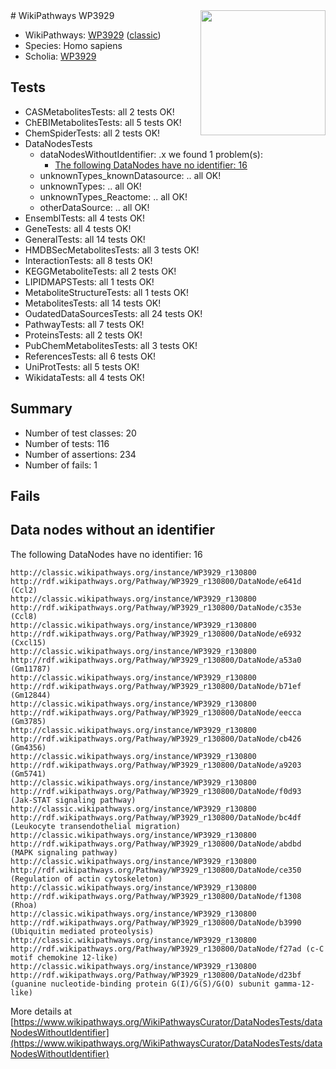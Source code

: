 <img style="float: right; width: 200px" src="https://upload.wikimedia.org/wikipedia/commons/thumb/8/83/Wplogo_with_text_500.png/640px-Wplogo_with_text_500.png" />
# WikiPathways WP3929

* WikiPathways: [WP3929](https://wikipathways.org/pathways/WP3929) ([classic](https://classic.wikipathways.org/instance/WP3929))
* Species: Homo sapiens
* Scholia: [WP3929](https://scholia.toolforge.org/wikipathways/WP3929)
## Tests
* CASMetabolitesTests: all 2 tests OK!
* ChEBIMetabolitesTests: all 5 tests OK!
* ChemSpiderTests: all 2 tests OK!
* DataNodesTests
    * dataNodesWithoutIdentifier: .x we found 1 problem(s):
        * [The following DataNodes have no identifier: 16](#8792c496)
    * unknownTypes_knownDatasource: .. all OK!
    * unknownTypes: .. all OK!
    * unknownTypes_Reactome: .. all OK!
    * otherDataSource: .. all OK!
* EnsemblTests: all 4 tests OK!
* GeneTests: all 4 tests OK!
* GeneralTests: all 14 tests OK!
* HMDBSecMetabolitesTests: all 3 tests OK!
* InteractionTests: all 8 tests OK!
* KEGGMetaboliteTests: all 2 tests OK!
* LIPIDMAPSTests: all 1 tests OK!
* MetaboliteStructureTests: all 1 tests OK!
* MetabolitesTests: all 14 tests OK!
* OudatedDataSourcesTests: all 24 tests OK!
* PathwayTests: all 7 tests OK!
* ProteinsTests: all 2 tests OK!
* PubChemMetabolitesTests: all 3 tests OK!
* ReferencesTests: all 6 tests OK!
* UniProtTests: all 5 tests OK!
* WikidataTests: all 4 tests OK!


## Summary

* Number of test classes: 20
* Number of tests: 116
* Number of assertions: 234
* Number of fails: 1

## Fails

<a name="8792c496" />

## Data nodes without an identifier

The following DataNodes have no identifier: 16
```
http://classic.wikipathways.org/instance/WP3929_r130800 http://rdf.wikipathways.org/Pathway/WP3929_r130800/DataNode/e641d (Ccl2)
http://classic.wikipathways.org/instance/WP3929_r130800 http://rdf.wikipathways.org/Pathway/WP3929_r130800/DataNode/c353e (Ccl8)
http://classic.wikipathways.org/instance/WP3929_r130800 http://rdf.wikipathways.org/Pathway/WP3929_r130800/DataNode/e6932 (Cxcl15)
http://classic.wikipathways.org/instance/WP3929_r130800 http://rdf.wikipathways.org/Pathway/WP3929_r130800/DataNode/a53a0 (Gm11787)
http://classic.wikipathways.org/instance/WP3929_r130800 http://rdf.wikipathways.org/Pathway/WP3929_r130800/DataNode/b71ef (Gm12844)
http://classic.wikipathways.org/instance/WP3929_r130800 http://rdf.wikipathways.org/Pathway/WP3929_r130800/DataNode/eecca (Gm3785)
http://classic.wikipathways.org/instance/WP3929_r130800 http://rdf.wikipathways.org/Pathway/WP3929_r130800/DataNode/cb426 (Gm4356)
http://classic.wikipathways.org/instance/WP3929_r130800 http://rdf.wikipathways.org/Pathway/WP3929_r130800/DataNode/a9203 (Gm5741)
http://classic.wikipathways.org/instance/WP3929_r130800 http://rdf.wikipathways.org/Pathway/WP3929_r130800/DataNode/f0d93 (Jak-STAT signaling pathway)
http://classic.wikipathways.org/instance/WP3929_r130800 http://rdf.wikipathways.org/Pathway/WP3929_r130800/DataNode/bc4df (Leukocyte transendothelial migration)
http://classic.wikipathways.org/instance/WP3929_r130800 http://rdf.wikipathways.org/Pathway/WP3929_r130800/DataNode/abdbd (MAPK signaling pathway)
http://classic.wikipathways.org/instance/WP3929_r130800 http://rdf.wikipathways.org/Pathway/WP3929_r130800/DataNode/ce350 (Regulation of actin cytoskeleton)
http://classic.wikipathways.org/instance/WP3929_r130800 http://rdf.wikipathways.org/Pathway/WP3929_r130800/DataNode/f1308 (Rhoa)
http://classic.wikipathways.org/instance/WP3929_r130800 http://rdf.wikipathways.org/Pathway/WP3929_r130800/DataNode/b3990 (Ubiquitin mediated proteolysis)
http://classic.wikipathways.org/instance/WP3929_r130800 http://rdf.wikipathways.org/Pathway/WP3929_r130800/DataNode/f27ad (c-C motif chemokine 12-like)
http://classic.wikipathways.org/instance/WP3929_r130800 http://rdf.wikipathways.org/Pathway/WP3929_r130800/DataNode/d23bf (guanine nucleotide-binding protein G(I)/G(S)/G(O) subunit gamma-12-like)
```

More details at [https://www.wikipathways.org/WikiPathwaysCurator/DataNodesTests/dataNodesWithoutIdentifier](https://www.wikipathways.org/WikiPathwaysCurator/DataNodesTests/dataNodesWithoutIdentifier)

